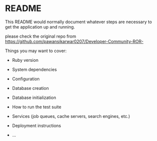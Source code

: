 # README

This README would normally document whatever steps are necessary to get the
application up and running.

please check the original repo from https://github.com/pawansikarwar0207/Developer-Community-ROR-

Things you may want to cover:

* Ruby version

* System dependencies

* Configuration

* Database creation

* Database initialization

* How to run the test suite

* Services (job queues, cache servers, search engines, etc.)

* Deployment instructions

* ...
